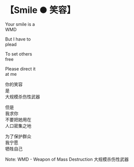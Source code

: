 # 【Smile ● 笑容】

Your smile is a  
WMD 
 
But I have to  
plead
 
To set others  
free
 
Please direct it  
at me

你的笑容  
是  
大规模杀伤性武器

但是  
我求你  
不要把她用在  
人口密集之地

为了保护群众  
我宁愿  
牺牲自己

Note: WMD - Weapon of Mass Destruction 大规模杀伤性武器 


